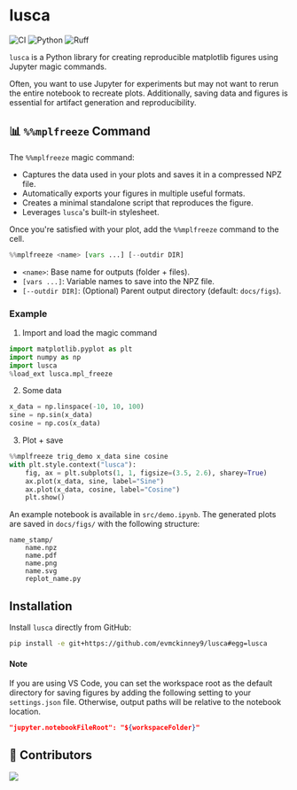# lusca

![CI](https://github.com/evmckinney9/lusca/actions/workflows/ci.yml/badge.svg?branch=main) ![Python](https://img.shields.io/badge/python-3.12-blue.svg) ![Ruff](https://img.shields.io/badge/linter-ruff-green.svg)

`lusca` is a Python library for creating reproducible matplotlib figures using Jupyter magic commands.

Often, you want to use Jupyter for experiments but may not want to rerun the entire notebook to recreate plots. Additionally, saving data and figures is essential for artifact generation and reproducibility.

## 📊 `%%mplfreeze` Command

The `%%mplfreeze` magic command:
- Captures the data used in your plots and saves it in a compressed NPZ file.
- Automatically exports your figures in multiple useful formats.
- Creates a minimal standalone script that reproduces the figure.
- Leverages `lusca`'s built-in stylesheet.

Once you're satisfied with your plot, add the `%%mplfreeze` command to the cell.
```python
%%mplfreeze <name> [vars ...] [--outdir DIR]
```
- `<name>`: Base name for outputs (folder + files).
- `[vars ...]`: Variable names to save into the NPZ file.
- `[--outdir DIR]`: (Optional) Parent output directory (default: `docs/figs`).

### Example

1. Import and load the magic command
```python
import matplotlib.pyplot as plt
import numpy as np
import lusca
%load_ext lusca.mpl_freeze
```

2. Some data
```python
x_data = np.linspace(-10, 10, 100)
sine = np.sin(x_data)
cosine = np.cos(x_data)
```
3. Plot + save
```python
%%mplfreeze trig_demo x_data sine cosine
with plt.style.context("lusca"):
    fig, ax = plt.subplots(1, 1, figsize=(3.5, 2.6), sharey=True)
    ax.plot(x_data, sine, label="Sine")
    ax.plot(x_data, cosine, label="Cosine")
    plt.show()
```

An example notebook is available in `src/demo.ipynb`. The generated plots are saved in `docs/figs/` with the following structure:

```
name_stamp/
    name.npz
    name.pdf
    name.png
    name.svg
    replot_name.py
```
## Installation

Install `lusca` directly from GitHub:

```bash
pip install -e git+https://github.com/evmckinney9/lusca#egg=lusca
```

#### Note

If you are using VS Code, you can set the workspace root as the default directory for saving figures by adding the following setting to your `settings.json` file. Otherwise, output paths will be relative to the notebook location.

```json
"jupyter.notebookFileRoot": "${workspaceFolder}"
```

## 👯 Contributors

<a href="https://github.com/evmckinney9/lusca/graphs/contributors">
  <img src="https://contrib.rocks/image?repo=evmckinney9/lusca"/>
</a>
